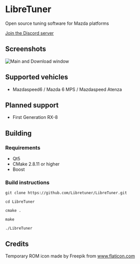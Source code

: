 LibreTuner
=========
Open source tuning software for Mazda platforms

[Join the Discord server](https://discord.gg/Sdh3mV)


Screenshots
-----------
![Main and Download window](https://user-images.githubusercontent.com/3116133/37375434-eff414a6-26f5-11e8-9922-91ad76e49e50.png)

Supported vehicles
------------------
* Mazdaspeed6 / Mazda 6 MPS / Mazdaspeed Atenza

Planned support
---------------
* First Generation RX-8


Building
--------
### Requirements
* Qt5
* CMake 2.8.11 or higher
* Boost

### Build instructions

`git clone https://github.com/Libretuner/LibreTuner.git`

`cd LibreTuner`

`cmake .`

`make`

`./LibreTuner`


Credits
-------
Temporary ROM icon made by Freepik from www.flaticon.com 
